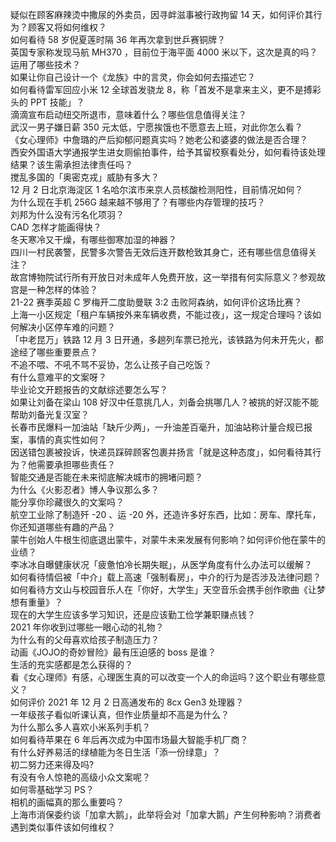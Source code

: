 疑似在顾客麻辣烫中撒尿的外卖员，因寻衅滋事被行政拘留 14 天，如何评价其行为？顾客又将如何维权？  
如何看待 58 岁倪夏莲时隔 36 年再次拿到世乒赛铜牌？  
英国专家称发现马航 MH370 ，目前位于海平面 4000 米以下，这次是真的吗？运用了哪些技术？  
如果让你自己设计一个《龙族》中的言灵，你会如何去描述它？  
如何看待雷军回应小米 12 全球首发骁龙 8，称「首发不是拿来主义，更不是搏彩头的 PPT 技能」？  
滴滴宣布启动纽交所退市，意味着什么？哪些信息值得关注？  
武汉一男子嫌日薪 350 元太低，宁愿挨饿也不愿意去上班，对此你怎么看？  
《女心理师》中詹璐的产后抑郁问题真实吗？她老公和婆婆的做法是否合理？  
西安外国语大学通报学生进女厕偷拍事件，给予其留校察看处分，如何看待该处理结果？该生需承担法律责任吗？  
搅乱多国的「奥密克戎」威胁有多大？  
12 月 2 日北京海淀区 1 名哈尔滨市来京人员核酸检测阳性，目前情况如何？  
为什么现在手机 256G 越来越不够用了？有哪些内存管理的技巧？  
刘邦为什么没有污名化项羽？  
CAD 怎样才能画得快？  
冬天寒冷又干燥，有哪些御寒加湿的神器？  
四川一村民袭警，民警多次警告无效后连开数枪致其身亡，还有哪些信息值得关注？  
故宫博物院试行所有开放日对未成年人免费开放，这一举措有何实际意义？参观故宫是一种怎样的体验？  
21-22 赛季英超 C 罗梅开二度助曼联 3:2 击败阿森纳，如何评价这场比赛？  
上海一小区规定「租户车辆按外来车辆收费，不能过夜」，这一规定合理吗？该如何解决小区停车难的问题？  
「中老昆万」铁路 12 月 3 日开通，多趟列车票已抢光，该铁路为何未开先火，都途经了哪些重要景点？  
不追不喂、不吼不骂不妥协，怎么让孩子自己吃饭？  
有什么意难平的文案呀？  
毕业论文开题报告的文献综述要怎么写？  
如果让刘备在梁山 108 好汉中任意挑几人，刘备会挑哪几人？被挑的好汉能不能帮助刘备光复汉室？  
长春市民爆料一加油站「缺斤少两」，一升油差百毫升，加油站称计量合规已报案，事情的真实性如何？  
因送错包裹被投诉，快递员踩碎顾客包裹并扬言「就是这种态度」，如何看待其行为？他需要承担哪些责任？  
智能交通是否能在未来彻底解决城市的拥堵问题？  
为什么《火影忍者》博人争议那么多？  
能分享你珍藏很久的文案吗？  
航空工业除了制造歼 -20 、运 -20 外，还造许多好东西，比如：房车、摩托车，你还知道哪些有趣的产品？  
蒙牛创始人牛根生彻底退出蒙牛，对蒙牛未来发展有何影响？如何评价他在蒙牛的业绩？  
李冰冰自曝健康状况「疲惫怕冷长期失眠」，从医学角度有什么办法可以缓解？  
如何看待情侣被「中介」载上高速「强制看房」，中介的行为是否涉及法律问题？  
如何看待方文山与校园音乐人在「你好，大学生」天空音乐会携手创作歌曲《让梦想有重量》？  
现在的大学生应该多学习知识，还是应该勤工俭学兼职赚点钱？  
2021 年你收到过哪些一眼心动的礼物？  
为什么有的父母喜欢给孩子制造压力？  
动画《JOJO的奇妙冒险》最有压迫感的 boss 是谁？  
生活的充实感都是怎么获得的？  
看《女心理师》有感，心理医生真的可以改变一个人的命运吗？这个职业有哪些意义？  
如何评价 2021 年 12 月 2 日高通发布的 8cx Gen3 处理器？  
一年级孩子看似听课认真，但作业质量却不高是为什么？  
为什么那么多人喜欢小米系列手机？  
如何看待苹果在 6 年后再次成为中国市场最大智能手机厂商？  
有什么好养易活的绿植能为冬日生活「添一份绿意」？  
初二努力还来得及吗?  
有没有令人惊艳的高级小众文案呢？  
如何零基础学习 PS？  
相机的画幅真的那么重要吗？  
上海市消保委约谈「加拿大鹅」，此举将会对「加拿大鹅」产生何种影响？消费者遇到类似事件该如何维权？  
